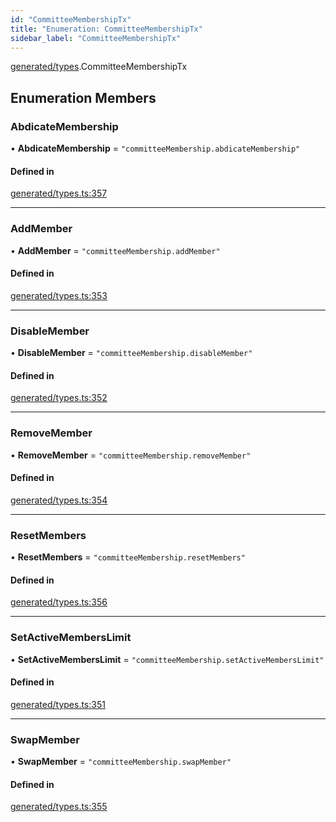 ```yaml
---
id: "CommitteeMembershipTx"
title: "Enumeration: CommitteeMembershipTx"
sidebar_label: "CommitteeMembershipTx"
---
```


[generated/types](../../../../modules/Generated/Types/Types.md).CommitteeMembershipTx

## Enumeration Members

### AbdicateMembership

• **AbdicateMembership** = ``"committeeMembership.abdicateMembership"``

#### Defined in

[generated/types.ts:357](https://github.com/F-OBrien/polymesh-sdk/blob/012f1745/src/generated/types.ts#L357)

___

### AddMember

• **AddMember** = ``"committeeMembership.addMember"``

#### Defined in

[generated/types.ts:353](https://github.com/F-OBrien/polymesh-sdk/blob/012f1745/src/generated/types.ts#L353)

___

### DisableMember

• **DisableMember** = ``"committeeMembership.disableMember"``

#### Defined in

[generated/types.ts:352](https://github.com/F-OBrien/polymesh-sdk/blob/012f1745/src/generated/types.ts#L352)

___

### RemoveMember

• **RemoveMember** = ``"committeeMembership.removeMember"``

#### Defined in

[generated/types.ts:354](https://github.com/F-OBrien/polymesh-sdk/blob/012f1745/src/generated/types.ts#L354)

___

### ResetMembers

• **ResetMembers** = ``"committeeMembership.resetMembers"``

#### Defined in

[generated/types.ts:356](https://github.com/F-OBrien/polymesh-sdk/blob/012f1745/src/generated/types.ts#L356)

___

### SetActiveMembersLimit

• **SetActiveMembersLimit** = ``"committeeMembership.setActiveMembersLimit"``

#### Defined in

[generated/types.ts:351](https://github.com/F-OBrien/polymesh-sdk/blob/012f1745/src/generated/types.ts#L351)

___

### SwapMember

• **SwapMember** = ``"committeeMembership.swapMember"``

#### Defined in

[generated/types.ts:355](https://github.com/F-OBrien/polymesh-sdk/blob/012f1745/src/generated/types.ts#L355)
